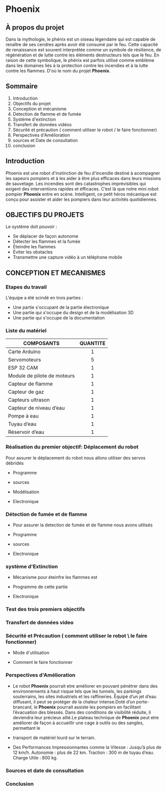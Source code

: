 # Phoenix
## À propos du projet

Dans la mythologie, le phénix est un oiseau légendaire qui est capable de renaître de ses cendres après avoir été consumé par le feu. 
Cette capacité de renaissance est souvent interprétée comme un symbole de résilience, de régénération et de lutte contre les éléments destructeurs 
tels que le feu. En raison de cette symbolique, le phénix est parfois utilisé comme emblème dans les domaines liés à la protection contre les incendies et à 
la lutte contre les flammes. D'où le nom du projet **Phoenix**.


## Sommaire
1. Introduction
2. Objectifs du projet 
3. Conception et mécanisme 
4. Detection de flamme et de fumée
5. Système d'extinction
6. Transfert de données vidéos 
7. Sécurité et précaution ( comment utiliser le robot / le faire fonctionner)
8. Perspectives d'Amélioration
9. sources et Date de consultation
10. conclusion 

## Introduction

Phoenix est une robot d'instinction de feu d'incendie destiné à acompagner les sapeurs pompiers et à les aider à être 
plus efficaces dans leurs missions de sauvetage. 
Les incendies sont des catastrophes imprévisibles qui exigent des interventions rapides et éfficaces. C’est là que 
notre mini robot pompier **Phoenix** entre en scène. Intelligent, ce petit héros mécanique est conçu pour assister et 
aider les pompiers dans leur activités quotidiennes.


## OBJECTIFS DU PROJETS 
Le système doit pouvoir :
* Se déplacer de façon autonome
* Détecter les flammes et la fumée
* Éteindre les flammes
* Éviter les obstacles
* Transmettre une capture vidéo à un téléphone mobile

## CONCEPTION ET MECANISMES


### Etapes du travail

L'équipe a été scindé en trois parties : 
* Une partie s'occupant de la partie électronique
* Une partie qui s'occupe du design et de la modélisation 3D
* Une partie qui s'occupe de la documentation

### Liste du matériel

| **COMPOSANTS**              | **QUANTITE** |
|-----------------------------|:------------:|
| Carte Arduino               |      1       |
| Servomoteurs                |      5       |
| ESP 32 CAM                  |      1       |
| Module de pilote de moteurs |      1       |
| Capteur de flamme           |      1       |
| Capteur de gaz              |      1       |
| Capteurs ultrason           |      1       |
| Capteur de niveau d’eau     |      1       | 
| Pompe à eau                 |      1       |
| Tuyau d’eau                 |      1       |
| Réservoir d’eau             |      1       |

### Réalisation du premier objectif: Déplacement du robot

Pour assurer le déplacement du robot nous allons utiliser des servos débridés
   


     
   * Programme

   * sources

     
   * Modélisation

     
   * Electronique 
  
### Détection de fumée et de flamme

   * Pour assurer la detection de fumée et de flamme nous avons utilisés


   
   * Programme

     
   * sources

     
   * Electronique 


### système d'Extinction

 * Mécanisme pour éteinfre les flammes est 

  
 * Programme de cette partie
   
 * Electronique

   
### Test des trois premiers objectifs 



### Transfert de données video


### Sécurité et Précaution ( comment utiliser le robot \ le faire fonctionner)

* Mode d'utilisation
  
* Comment le faire fonctionner 


### Perspectives d'Amélioration

* Le robot **Phoenix** pourrait etre améliorer en pouvant pénétrer dans des environnements à haut risque tels que les 
tunnels, les parkings souterrains, les sites industriels et les raffineries. Équipé d’un jet d’eau diffusant, il peut 
se protéger de la chaleur intense.Doté d’un porte-brancard, le  **Phoenix** pourrait  assiste les pompiers en facilitant 
l’évacuation des blessés. Dans des conditions de visibilité réduite, il deviendra leur précieux allié.Le plateau 
technique de  **Phoenix**  peut etre améliorer de façon à  accueillir une cage à outils ou des sangles, permettant le 
* transport de matériel lourd sur le terrain.


* Des Performances Impressionnantes comme la 
Vitesse : Jusqu’à plus de  12 km/h.
Autonomie : plus de 22 km.
Traction : 300 m de tuyau d’eau.
Charge Utile : 800 kg.

### Sources et date de consultation




### Conclusion 



